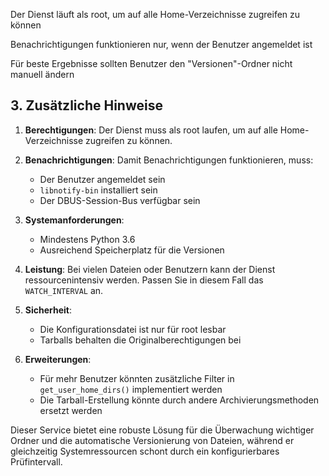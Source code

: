 Der Dienst läuft als root, um auf alle Home-Verzeichnisse zugreifen zu können

Benachrichtigungen funktionieren nur, wenn der Benutzer angemeldet ist

Für beste Ergebnisse sollten Benutzer den "Versionen"-Ordner nicht manuell ändern

## 3. Zusätzliche Hinweise

1. **Berechtigungen**: Der Dienst muss als root laufen, um auf alle Home-Verzeichnisse zugreifen zu können.

2. **Benachrichtigungen**: Damit Benachrichtigungen funktionieren, muss:
   - Der Benutzer angemeldet sein
   - `libnotify-bin` installiert sein
   - Der DBUS-Session-Bus verfügbar sein

3. **Systemanforderungen**: 
   - Mindestens Python 3.6
   - Ausreichend Speicherplatz für die Versionen

4. **Leistung**: Bei vielen Dateien oder Benutzern kann der Dienst ressourcenintensiv werden. Passen Sie in diesem Fall das `WATCH_INTERVAL` an.

5. **Sicherheit**: 
   - Die Konfigurationsdatei ist nur für root lesbar
   - Tarballs behalten die Originalberechtigungen bei

6. **Erweiterungen**: 
   - Für mehr Benutzer könnten zusätzliche Filter in `get_user_home_dirs()` implementiert werden
   - Die Tarball-Erstellung könnte durch andere Archivierungsmethoden ersetzt werden

Dieser Service bietet eine robuste Lösung für die Überwachung wichtiger Ordner und die automatische Versionierung von Dateien, während er gleichzeitig Systemressourcen schont durch ein konfigurierbares Prüfintervall.
